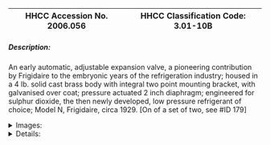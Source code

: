 | **HHCC Accession No. 2006.056** |**HHCC Classification Code:  3.01-10B**|
| ----------- | ----------- |
##### Description:
An early automatic, adjustable expansion valve, a pioneering contribution by Frigidaire to the embryonic years of the refrigeration industry; housed in a 4 lb. solid cast brass body with integral two point mounting bracket, with galvanised over coat; pressure actuated 2 inch diaphragm; engineered for sulphur dioxide, the then newly developed, low pressure refrigerant of choice; Model N, Frigidaire, circa 1929. [On of a set of two, see #ID 179]


<details>
	<summary>Images:</summary>
<div class="gallery gallery-wrapper--full" contenteditable="false" data-is-empty="false" data-translation="Add images" data-columns="6">
<figure class="gallery__item"><a href="#DOMAIN_NAME#gallery/3.01-10b.jpg" data-size="2032x1089"><img src="#DOMAIN_NAME#gallery/3.01-10b-thumbnail.jpg" alt=""></a></figure>
<figure class="gallery__item"><a href="#DOMAIN_NAME#gallery/3.01-10ba.jpg" data-size="2103x1149"><img src="#DOMAIN_NAME#gallery/3.01-10ba-thumbnail.jpg" alt=""></a></figure>
</div>
</details>


<details>
	<summary>Details:</summary>

##### Group:
3.01 Refrigerant Flow Controls - Household

##### Make:
Frigidaire

##### Manufacturer:
Frigidaire Corporation

##### Model:
N

##### Serial No.:


##### Size:
5 x 4 x 4 in. h

##### Weight:
4 lbs.

##### Circa:
1929

##### Rating:
Exhibit, education, and research quality, illustrating the engineering design, construction, and operating principles, of one of the first expansion valves produced by Frigidaire - destined to be a name brand manufacturer of refrigeration and air conditioning equipment in Canada throughout much of the remainder of the 20th century.

##### Patent Date/Number:


##### Provenance:
From York County (York Region) Ontario, once a rich agricultural hinterlands, attracting early settlement in the last years of the 18th century. Located on the north slopes of the Oak Ridges Moraine, within 20 miles of Toronto, the County would also attract early ex-urban development, to be come a wealthy market place for the emerging household and consumer technologies of the early and mid 20th century. 

This artifact was discovered in the 1950's in the used stock of T. H. Oliver, Refrigeration and Electric Sales and Service, Aurora, Ontario, an early worker in the field of agricultural, industrial and consumer technology.

##### Type and Design:
Automatic refrigerant pressure compensated
Diaphragm actuated

##### Construction:
Cast brass body, with heavy galvanized over coat

##### Material:


##### Special Features:


##### Accessories:


##### Capacities:


##### Performance Characteristics:


##### Operation:


##### Control and Regulation:


##### Targeted Market Segment:


##### Consumer Acceptance:


##### Merchandising:


##### Market Price:


##### Technological Significance:
A rare specimen of a self-regulating, spring compensated, automatic expansion valve, one of the earliest in production by Frigidaire, used to maintain cooling units [evaporators], in mechanically cooled refrigerators, at the desired refrigerant pressure. 
This artifact of history tells the many stories of early adoption of this particular fluid flow technology. After a brief flurry of excitement over the use of costly and delicate float operated devices, as a more efficient means of flow control, industry engineers would return to the automatic expansion valve in the early 30's. But by then the automatic expansion valve would be a smaller and much more precisely calibrated and efficient device. While the automatic expansion valve was less efficient in its effective use of evaporator surface than high and low side float systems [See  HHCC Series 3.01 artifacts], it had the advantage of reliability and price, as well as serviceability.

##### Industrial Significance:


##### Socio-economic Significance:


##### Socio-cultural Significance:
The socio-cultural significance of the impact of the unobtrusive, automatic expansion valve on life in Canada, throughout the early part of the 20th century, would be hard to over-estimate. It would become the quintessential, automated refrigerant flow regulating device used in homes, farms and commercial refrigeration applications across the country, giving way to other flow control devices, including thermostatic expansion valves and capillary lines, as the century progressed.
It was a period in which machinery in the home was often not at all welcome, being viewed with the suspicion that comes with novelty. Machinery belonged on the farm and on the factory floor, but not in the Canadian home. Here it was considered noisy and hazardous, a potential threat to personal and private property.
The mere notion of a self regulating, mechanical device that could be trusted to stop and start and self regulate itself reliably, over long periods of time was simply not part of popular experience of Canadians of the time. 
Thus, in addition to the immense array technical problems which remained to resolved, there was an equally large array of socio- cultural challenges to be over come by manufactures in convincing their public to be early adopters of refrigeration technology in the home - in the face of massive mistrust and apprehension. 
Conversely, for those that were in a financial postion of enjoying the many benefits of the technology, there were multiple factors tending to attract advocates. Included were: the human need to be seen as an early, recognized leader in adoption, the need for socio-economic status in the community, as well as the allure of new taste sensations, a break with overwhelming, desperate boredom of the daily dietary offerings of the period.

##### Donor:
G. Leslie Oliver, The T. H. Oliver HVACR Collection

##### HHCC Storage Location:


##### Tracking:


##### Bibliographic References:
Installation and Service Manual, SER,_405, For Products Manufactured Prior to 1937, Frigidaire Division, General Motores Corp. Dayton Ohio

##### Notes:


##### Related Reports:

</details>
